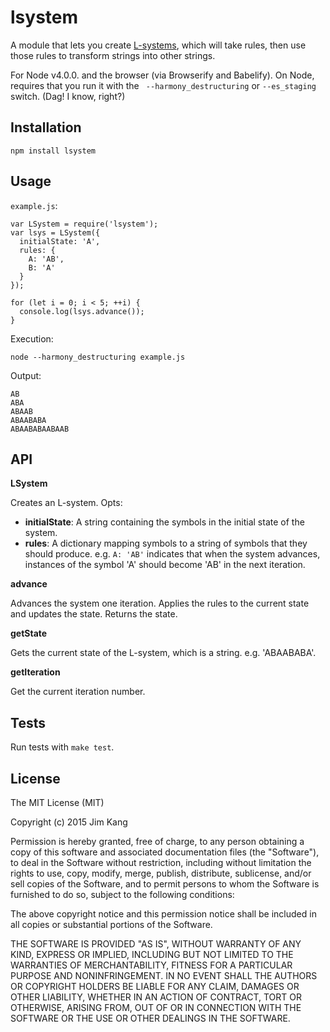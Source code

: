 lsystem
=======

A module that lets you create [L-systems](https://en.wikipedia.org/wiki/L-system), which will take rules, then use those rules to transform strings into other strings.

For Node v4.0.0. and the browser (via Browserify and Babelify). On Node, requires that you run it with the ` --harmony_destructuring` or `--es_staging` switch. (Dag! I know, right?)

Installation
------------

    npm install lsystem

Usage
-----

`example.js`:

    var LSystem = require('lsystem');
    var lsys = LSystem({
      initialState: 'A',
      rules: {
        A: 'AB',
        B: 'A'
      }
    });

    for (let i = 0; i < 5; ++i) {
      console.log(lsys.advance());
    }

Execution:

    node --harmony_destructuring example.js

Output:

    AB
    ABA
    ABAAB
    ABAABABA
    ABAABABAABAAB

API
---

**LSystem**

Creates an L-system. Opts:

  - **initialState**: A string containing the symbols in the initial state of the system.
  - **rules**: A dictionary mapping symbols to a string of symbols that they should produce. e.g. `A: 'AB'` indicates that when the system advances, instances of the symbol 'A' should become 'AB' in the next iteration.

**advance**

Advances the system one iteration. Applies the rules to the current state and updates the state. Returns the state.

**getState**

Gets the current state of the L-system, which is a string. e.g. 'ABAABABA'.

**getIteration**

Get the current iteration number.

Tests
-----

Run tests with `make test`.

License
-------

The MIT License (MIT)

Copyright (c) 2015 Jim Kang

Permission is hereby granted, free of charge, to any person obtaining a copy
of this software and associated documentation files (the "Software"), to deal
in the Software without restriction, including without limitation the rights
to use, copy, modify, merge, publish, distribute, sublicense, and/or sell
copies of the Software, and to permit persons to whom the Software is
furnished to do so, subject to the following conditions:

The above copyright notice and this permission notice shall be included in
all copies or substantial portions of the Software.

THE SOFTWARE IS PROVIDED "AS IS", WITHOUT WARRANTY OF ANY KIND, EXPRESS OR
IMPLIED, INCLUDING BUT NOT LIMITED TO THE WARRANTIES OF MERCHANTABILITY,
FITNESS FOR A PARTICULAR PURPOSE AND NONINFRINGEMENT. IN NO EVENT SHALL THE
AUTHORS OR COPYRIGHT HOLDERS BE LIABLE FOR ANY CLAIM, DAMAGES OR OTHER
LIABILITY, WHETHER IN AN ACTION OF CONTRACT, TORT OR OTHERWISE, ARISING FROM,
OUT OF OR IN CONNECTION WITH THE SOFTWARE OR THE USE OR OTHER DEALINGS IN
THE SOFTWARE.
